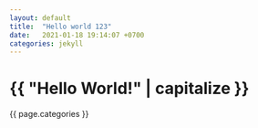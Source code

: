 ```yaml
---
layout: default
title:  "Hello world 123"
date:   2021-01-18 19:14:07 +0700
categories: jekyll
---
```


<h1>{{ "Hello World!" | capitalize }}</h1>

{{ page.categories }}